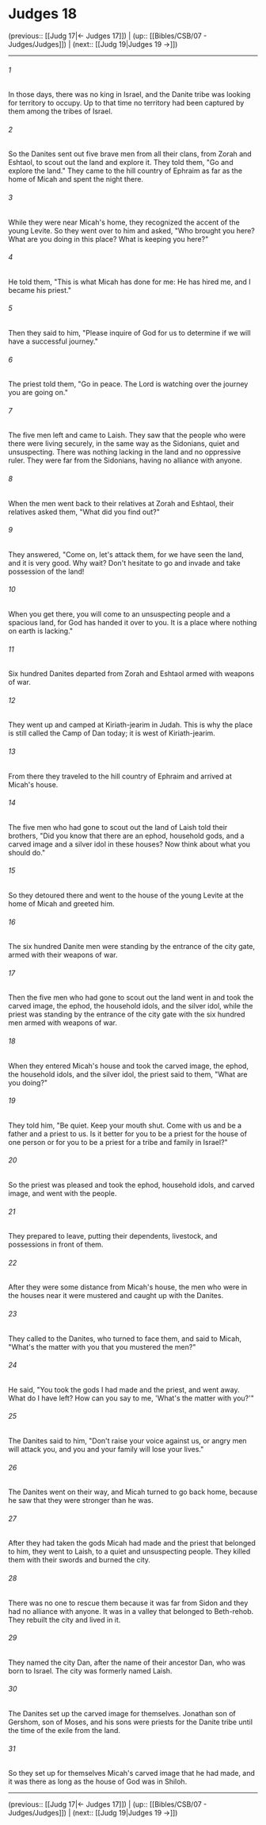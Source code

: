 # Judges 18

(previous:: [[Judg 17|← Judges 17]]) | (up:: [[Bibles/CSB/07 - Judges/Judges]]) | (next:: [[Judg 19|Judges 19 →]])

***


###### 1 
In those days, there was no king in Israel, and the Danite tribe was looking for territory to occupy. Up to that time no territory had been captured by them among the tribes of Israel. 

###### 2 
So the Danites sent out five brave men from all their clans, from Zorah and Eshtaol, to scout out the land and explore it. They told them, "Go and explore the land." They came to the hill country of Ephraim as far as the home of Micah and spent the night there. 

###### 3 
While they were near Micah's home, they recognized the accent of the young Levite. So they went over to him and asked, "Who brought you here? What are you doing in this place? What is keeping you here?" 

###### 4 
He told them, "This is what Micah has done for me: He has hired me, and I became his priest." 

###### 5 
Then they said to him, "Please inquire of God for us to determine if we will have a successful journey." 

###### 6 
The priest told them, "Go in peace. The Lord is watching over the journey you are going on." 

###### 7 
The five men left and came to Laish. They saw that the people who were there were living securely, in the same way as the Sidonians, quiet and unsuspecting. There was nothing lacking in the land and no oppressive ruler. They were far from the Sidonians, having no alliance with anyone. 

###### 8 
When the men went back to their relatives at Zorah and Eshtaol, their relatives asked them, "What did you find out?" 

###### 9 
They answered, "Come on, let's attack them, for we have seen the land, and it is very good. Why wait? Don't hesitate to go and invade and take possession of the land! 

###### 10 
When you get there, you will come to an unsuspecting people and a spacious land, for God has handed it over to you. It is a place where nothing on earth is lacking." 

###### 11 
Six hundred Danites departed from Zorah and Eshtaol armed with weapons of war. 

###### 12 
They went up and camped at Kiriath-jearim in Judah. This is why the place is still called the Camp of Dan today; it is west of Kiriath-jearim. 

###### 13 
From there they traveled to the hill country of Ephraim and arrived at Micah's house. 

###### 14 
The five men who had gone to scout out the land of Laish told their brothers, "Did you know that there are an ephod, household gods, and a carved image and a silver idol in these houses? Now think about what you should do." 

###### 15 
So they detoured there and went to the house of the young Levite at the home of Micah and greeted him. 

###### 16 
The six hundred Danite men were standing by the entrance of the city gate, armed with their weapons of war. 

###### 17 
Then the five men who had gone to scout out the land went in and took the carved image, the ephod, the household idols, and the silver idol, while the priest was standing by the entrance of the city gate with the six hundred men armed with weapons of war. 

###### 18 
When they entered Micah's house and took the carved image, the ephod, the household idols, and the silver idol, the priest said to them, "What are you doing?" 

###### 19 
They told him, "Be quiet. Keep your mouth shut. Come with us and be a father and a priest to us. Is it better for you to be a priest for the house of one person or for you to be a priest for a tribe and family in Israel?" 

###### 20 
So the priest was pleased and took the ephod, household idols, and carved image, and went with the people. 

###### 21 
They prepared to leave, putting their dependents, livestock, and possessions in front of them. 

###### 22 
After they were some distance from Micah's house, the men who were in the houses near it were mustered and caught up with the Danites. 

###### 23 
They called to the Danites, who turned to face them, and said to Micah, "What's the matter with you that you mustered the men?" 

###### 24 
He said, "You took the gods I had made and the priest, and went away. What do I have left? How can you say to me, 'What's the matter with you?'" 

###### 25 
The Danites said to him, "Don't raise your voice against us, or angry men will attack you, and you and your family will lose your lives." 

###### 26 
The Danites went on their way, and Micah turned to go back home, because he saw that they were stronger than he was. 

###### 27 
After they had taken the gods Micah had made and the priest that belonged to him, they went to Laish, to a quiet and unsuspecting people. They killed them with their swords and burned the city. 

###### 28 
There was no one to rescue them because it was far from Sidon and they had no alliance with anyone. It was in a valley that belonged to Beth-rehob. They rebuilt the city and lived in it. 

###### 29 
They named the city Dan, after the name of their ancestor Dan, who was born to Israel. The city was formerly named Laish. 

###### 30 
The Danites set up the carved image for themselves. Jonathan son of Gershom, son of Moses, and his sons were priests for the Danite tribe until the time of the exile from the land. 

###### 31 
So they set up for themselves Micah's carved image that he had made, and it was there as long as the house of God was in Shiloh.

***

(previous:: [[Judg 17|← Judges 17]]) | (up:: [[Bibles/CSB/07 - Judges/Judges]]) | (next:: [[Judg 19|Judges 19 →]])
